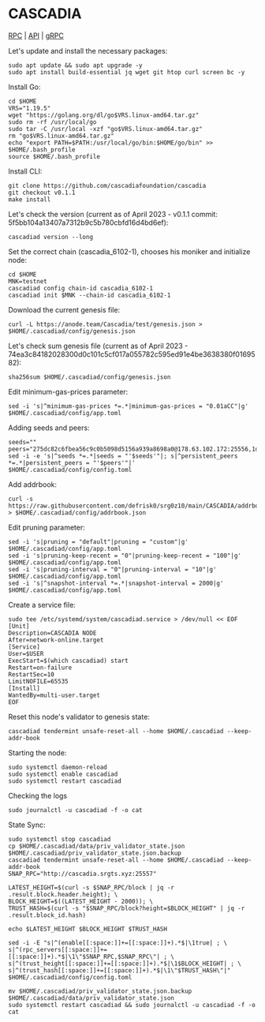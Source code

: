 # CASCADIA

[RPC](http://cascadia.srgts.xyz:25557) | [API](http://cascadia.srgts.xyz:3517) | [gRPC](http://cascadia.srgts.xyz:9551)

Let's update and install the necessary packages:
````
sudo apt update && sudo apt upgrade -y
sudo apt install build-essential jq wget git htop curl screen bc -y
````
Install Go:
````
cd $HOME
VRS="1.19.5"
wget "https://golang.org/dl/go$VRS.linux-amd64.tar.gz"
sudo rm -rf /usr/local/go
sudo tar -C /usr/local -xzf "go$VRS.linux-amd64.tar.gz"
rm "go$VRS.linux-amd64.tar.gz"
echo "export PATH=$PATH:/usr/local/go/bin:$HOME/go/bin" >> $HOME/.bash_profile
source $HOME/.bash_profile
````
Install CLI:
````
git clone https://github.com/cascadiafoundation/cascadia
git checkout v0.1.1
make install
````
Let's check the version (current as of April 2023 - v0.1.1 commit: 5f5bb104a13407a7312b9c5b780cbfd16d4bd6ef):
````
cascadiad version --long
````
Set the correct chain (cascadia_6102-1), chooses his moniker and initialize node:
````
cd $HOME
MNK=testnet
cascadiad config chain-id cascadia_6102-1
cascadiad init $MNK --chain-id cascadia_6102-1
````
Download the current genesis file:
````
curl -L https://anode.team/Cascadia/test/genesis.json > $HOME/.cascadiad/config/genesis.json
````
Let's check sum genesis file (current as of April 2023 - 74ea3c84182028300d0c101c5cf017a055782c595ed91e4be3638380f0169582):
````
sha256sum $HOME/.cascadiad/config/genesis.json
````
Edit minimum-gas-prices parameter:
````
sed -i 's|^minimum-gas-prices *=.*|minimum-gas-prices = "0.01aCC"|g' $HOME/.cascadiad/config/app.toml
````
Adding seeds and peers:
````
seeds=""
peers="275dc82c6fbea56c9c0b5098d5156a939a8698a0@178.63.102.172:25556,1d61222b7b8e180aacebfd57fbd2d8ab95ebdc4c@65.109.93.152:35656,"
sed -i -e 's|^seeds *=.*|seeds = "'$seeds'"|; s|^persistent_peers *=.*|persistent_peers = "'$peers'"|' $HOME/.cascadiad/config/config.toml
````
Add addrbook:
````
curl -s https://raw.githubusercontent.com/defrisk0/srg0z10/main/CASCADIA/addrbook.json > $HOME/.cascadiad/config/addrbook.json
````
Edit pruning parameter:
````
sed -i 's|pruning = "default"|pruning = "custom"|g' $HOME/.cascadiad/config/app.toml
sed -i 's|pruning-keep-recent = "0"|pruning-keep-recent = "100"|g' $HOME/.cascadiad/config/app.toml
sed -i 's|pruning-interval = "0"|pruning-interval = "10"|g' $HOME/.cascadiad/config/app.toml
sed -i 's|^snapshot-interval *=.*|snapshot-interval = 2000|g' $HOME/.cascadiad/config/app.toml
````
Create a service file:
````
sudo tee /etc/systemd/system/cascadiad.service > /dev/null << EOF
[Unit]
Description=CASCADIA NODE
After=network-online.target
[Service]
User=$USER
ExecStart=$(which cascadiad) start
Restart=on-failure
RestartSec=10
LimitNOFILE=65535
[Install]
WantedBy=multi-user.target
EOF
````
Reset this node's validator to genesis state:
````
cascadiad tendermint unsafe-reset-all --home $HOME/.cascadiad --keep-addr-book
````
Starting the node:
````
sudo systemctl daemon-reload
sudo systemctl enable cascadiad
sudo systemctl restart cascadiad
````
Checking the logs
````
sudo journalctl -u cascadiad -f -o cat
````
State Sync:
````
sudo systemctl stop cascadiad
cp $HOME/.cascadiad/data/priv_validator_state.json $HOME/.cascadiad/priv_validator_state.json.backup
cascadiad tendermint unsafe-reset-all --home $HOME/.cascadiad --keep-addr-book
SNAP_RPC="http://cascadia.srgts.xyz:25557"

LATEST_HEIGHT=$(curl -s $SNAP_RPC/block | jq -r .result.block.header.height); \
BLOCK_HEIGHT=$((LATEST_HEIGHT - 2000)); \
TRUST_HASH=$(curl -s "$SNAP_RPC/block?height=$BLOCK_HEIGHT" | jq -r .result.block_id.hash)

echo $LATEST_HEIGHT $BLOCK_HEIGHT $TRUST_HASH

sed -i -E "s|^(enable[[:space:]]+=[[:space:]]+).*$|\1true| ; \
s|^(rpc_servers[[:space:]]+=[[:space:]]+).*$|\1\"$SNAP_RPC,$SNAP_RPC\"| ; \
s|^(trust_height[[:space:]]+=[[:space:]]+).*$|\1$BLOCK_HEIGHT| ; \
s|^(trust_hash[[:space:]]+=[[:space:]]+).*$|\1\"$TRUST_HASH\"|" $HOME/.cascadiad/config/config.toml

mv $HOME/.cascadiad/priv_validator_state.json.backup $HOME/.cascadiad/data/priv_validator_state.json
sudo systemctl restart cascadiad && sudo journalctl -u cascadiad -f -o cat
````
